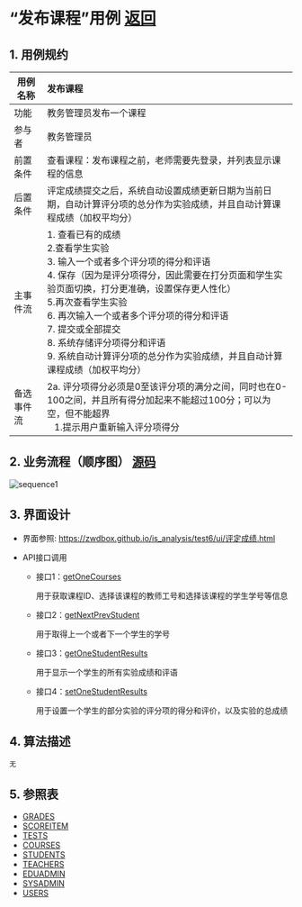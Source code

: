 ﻿<!-- markdownlint-disable MD033-->
<!-- 禁止MD033类型的警告 https://www.npmjs.com/package/markdownlint -->

# “发布课程”用例 [返回](../README.md)
## 1. 用例规约

|用例名称|发布课程|
|-------|:-------------|
|功能|教务管理员发布一个课程|
|参与者|教务管理员|
|前置条件|查看课程：发布课程之前，老师需要先登录，并列表显示课程的信息|
|后置条件| 评定成绩提交之后，系统自动设置成绩更新日期为当前日期，自动计算评分项的总分作为实验成绩，并且自动计算课程成绩（加权平均分）|
|主事件流| 1. 查看已有的成绩 <br/> 2.查看学生实验<br/>3. 输入一个或者多个评分项的得分和评语  <br/> 4. 保存（因为是评分项得分，因此需要在打分页面和学生实验页面切换，打分更准确，设置保存更人性化）<br/> 5.再次查看学生实验<br/>6. 再次输入一个或者多个评分项的得分和评语  <br/>7. 提交或全部提交  <br/>8. 系统存储评分项得分和评语<br/> 9. 系统自动计算评分项的总分作为实验成绩，并且自动计算课程成绩（加权平均分）|
|备选事件流|2a. 评分项得分必须是0至该评分项的满分之间，同时也在0-100之间，并且所有得分加起来不能超过100分；可以为空，但不能超界 <br/>&nbsp;&nbsp; 1.提示用户重新输入评分项得分|


## 2. 业务流程（顺序图） [源码](../src/sequence评定成绩.puml)
![sequence1](../sequence评定成绩.png) 

    
## 3. 界面设计
- 界面参照: https://zwdbox.github.io/is_analysis/test6/ui/评定成绩.html

- API接口调用

    - 接口1：[getOneCourses](../接口/getOneCourses.md)

        用于获取课程ID、选择该课程的教师工号和选择该课程的学生学号等信息

    - 接口2：[getNextPrevStudent](../接口/getNextPrevStudent.md)
        
        用于取得上一个或者下一个学生的学号
        
    - 接口3：[getOneStudentResults](../接口/getOneStudentResults.md)
        
        用于显示一个学生的所有实验成绩和评语
         
    - 接口4：[setOneStudentResults](../接口/setOneStudentResults.md)
    
        用于设置一个学生的部分实验的评分项的得分和评价，以及实验的总成绩
    
## 4. 算法描述
    无
    
## 5. 参照表

- [GRADES](../数据库设计.md/#GRADES)
- [SCOREITEM](../数据库设计.md/#SCOREITEM)
- [TESTS](../数据库设计.md/#TESTS)
- [COURSES](../数据库设计.md/#COURSES)
- [STUDENTS](../数据库设计.md/#STUDENTS)
- [TEACHERS](../数据库设计.md/#TEACHERS)
- [EDUADMIN](../数据库设计.md/#EDUADMIN)
- [SYSADMIN](../数据库设计.md/#SYSADMIN)
- [USERS](../数据库设计.md/#USERS)



